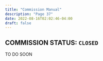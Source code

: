 ```yaml
---
title: "Commission Manual"
description: "Page 37"
date: 2022-08-16T02:02:46-04:00
draft: false
---
```


## COMMISSION STATUS: `CLOSED`

TO DO SOON